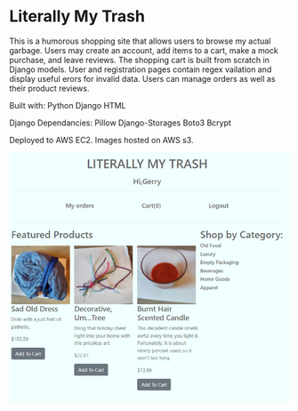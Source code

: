 # Literally My Trash

This is a humorous shopping site that allows users to browse my actual garbage. 
Users may create an account, add items to a cart, make a mock purchase, and leave reviews. 
The shopping cart is built from scratch in Django models. User and registration pages 
contain regex vailation and display useful erors for invalid data. Users can 
manage orders as well as their product reviews.


Built with:
  Python
  Django
  HTML

Django Dependancies:
  Pillow
  Django-Storages
  Boto3
  Bcrypt
 
Deployed to AWS EC2. Images hosted on AWS s3.

![](github_screenshots/literally.png)
